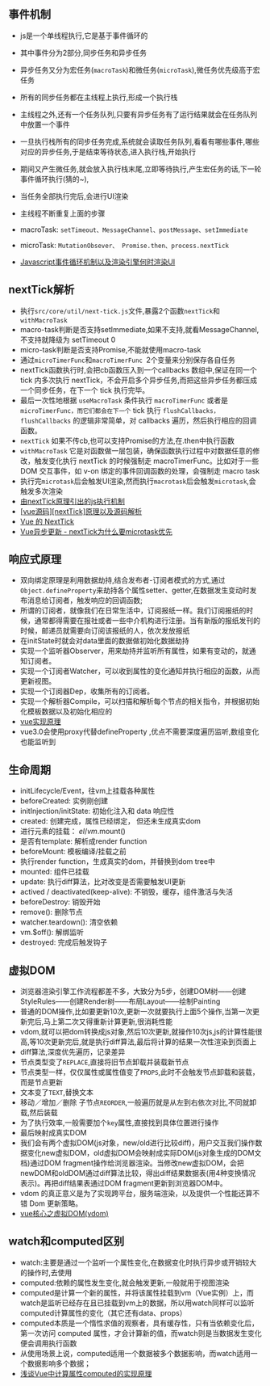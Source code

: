 <!--
 * @Author: yangjj
 * @Date: 2019-08-13 09:02:12
 * @LastEditors: yangjj
 * @LastEditTime: 2019-08-19 14:29:20
 * @Description: file content
 -->
## 事件机制
* js是一个单线程执行,它是基于事件循环的
* 其中事件分为2部分,同步任务和异步任务
* 异步任务又分为宏任务(`macroTask`)和微任务(`microTask`),微任务优先级高于宏任务
* 所有的同步任务都在主线程上执行,形成一个执行栈
* 主线程之外,还有一个任务队列,只要有异步任务有了运行结果就会在任务队列中放置一个事件
* 一旦执行栈所有的同步任务完成,系统就会读取任务队列,看看有哪些事件,哪些对应的异步任务,于是结束等待状态,进入执行栈,开始执行
* 期间又产生微任务,就会放入执行栈末尾,立即等待执行,产生宏任务的话,下一轮事件循环执行(猜的~),
* 当任务全部执行完后,会进行UI渲染
* 主线程不断重复上面的步骤

* macroTask: `setTimeout、MessageChannel、postMessage、setImmediate`
* microTask: `MutationObsever、 Promise.then、process.nextTick` 
* [Javascript事件循环机制以及渲染引擎何时渲染UI](https://segmentfault.com/a/1190000013212944)

## nextTick解析

* 执行`src/core/util/next-tick.js`文件,暴露2个函数`nextTick`和`withMacroTask`
* macro-task判断是否支持setImmediate,如果不支持,就看MessageChannel,不支持就降级为 setTimeout 0
* micro-task判断是否支持Promise,不能就使用macro-task
* 通过`microTimerFunc`和`macroTimerFunc `2个变量来分别保存各自任务
* nextTick函数执行时,会把cb函数压入到一个callbacks 数组中,保证在同一个 tick 内多次执行 nextTick，不会开启多个异步任务,而把这些异步任务都压成一个同步任务，在下一个 tick 执行完毕。
* 最后一次性地根据 `useMacroTask` 条件执行 `macroTimerFunc` 或者是 `microTimerFunc，而它们都会在下一个` tick 执行 `flushCallbacks，flushCallbacks` 的逻辑非常简单，对 callbacks 遍历，然后执行相应的回调函数。
* `nextTick` 如果不传cb,也可以支持Promise的方法,在.then中执行函数
* `withMacroTask` 它是对函数做一层包装，确保函数执行过程中对数据任意的修改，触发变化执行 nextTick 的时候强制走 macroTimerFunc。比如对于一些 DOM 交互事件，如 v-on 绑定的事件回调函数的处理，会强制走 macro task
* 执行完`microtask`后会触发UI渲染,然而执行`macrotask`后会触发`microtask`,会触发多次渲染
* [由nextTick原理引出的js执行机制](https://www.cnblogs.com/zjjDaily/p/10478634.html)
* [[vue源码][nextTick]原理以及源码解析](https://juejin.im/post/5d519abce51d453b753a1a9d?utm_source=gold_browser_extension)
* [Vue 的 NextTick](https://510team.github.io/vue/nextTick.html#%E5%88%9D%E7%9C%8B-event-loop)
* [Vue异步更新 - nextTick为什么要microtask优先](https://juejin.im/post/5d57994ef265da03bd051969?utm_source=gold_browser_extension)

## 响应式原理
* 双向绑定原理是利用数据劫持,结合发布者-订阅者模式的方式,通过`Object.defineProperty`来劫持各个属性setter、getter,在数据发生变动时发布消息给订阅者，触发响应的回调函数;
* 所谓的订阅者，就像我们在日常生活中，订阅报纸一样。我们订阅报纸的时候，通常都得需要在报社或者一些中介机构进行注册。当有新版的报纸发刊的时候，邮递员就需要向订阅该报纸的人，依次发放报纸
* 在initState时就会对data里面的数据做初始化数据劫持
* 实现一个监听器Observer，用来劫持并监听所有属性，如果有变动的，就通知订阅者。
* 实现一个订阅者Watcher，可以收到属性的变化通知并执行相应的函数，从而更新视图。
* 实现一个订阅器Dep，收集所有的订阅者。
* 实现一个解析器Compile，可以扫描和解析每个节点的相关指令，并根据初始化模板数据以及初始化相应的
* [vue实现原理](https://blog.csdn.net/weixin_37861326/article/details/80854763)
* vue3.0会使用proxy代替defineProperty ,优点不需要深度遍历监听,数组变化也能监听到

## 生命周期
* initLifecycle/Event，往vm上挂载各种属性
* beforeCreated: 实例刚创建
* initInjection/initState: 初始化注入和 data 响应性
* created: 创建完成，属性已经绑定， 但还未生成真实dom
* 进行元素的挂载： $el / vm.$mount()
* 是否有template: 解析成render function
* beforeMount: 模板编译/挂载之前
* 执行render function，生成真实的dom，并替换到dom tree中
* mounted: 组件已挂载
* update: 执行diff算法，比对改变是否需要触发UI更新
* actived / deactivated(keep-alive): 不销毁，缓存，组件激活与失活 
* beforeDestroy: 销毁开始
* remove(): 删除节点
* watcher.teardown(): 清空依赖
* vm.$off(): 解绑监听
* destroyed: 完成后触发钩子


## 虚拟DOM
*  浏览器渲染引擎工作流程都差不多，大致分为5步，创建DOM树——创建StyleRules——创建Render树——布局Layout——绘制Painting
* 普通的DOM操作,比如要更新10次,更新一次就要执行上面5个操作,当第一次更新完后,马上第二次又得重新计算更新,很消耗性能
* vdom,就可以把dom转换成js对象,然后10次更新,就操作10次js,js的计算性能很高,等10次更新完后,就是执行diff算法,最后将计算的结果一次性渲染到页面上
*  diff算法,深度优先遍历，记录差异
* 节点类型变了`REPLACE`,直接将旧节点卸载并装载新节点
* 节点类型一样，仅仅属性或属性值变了`PROPS`,此时不会触发节点卸载和装载，而是节点更新
* 文本变了`TEXT`,替换文本
* 移动／增加／删除 子节点`REORDER`,一般遍历就是从左到右依次对比,不同就卸载,然后装载
* 为了执行效率,一般需要加个`key`属性,直接找到具体位置进行操作
* 最后映射成真实DOM
* 我们会有两个虚拟DOM(js对象，new/old进行比较diff)，用户交互我们操作数据变化new虚拟DOM，old虚拟DOM会映射成实际DOM(js对象生成的DOM文档)通过DOM fragment操作给浏览器渲染。当修改new虚拟DOM，会把newDOM和oldDOM通过diff算法比较，得出diff结果数据表(用4种变换情况表示)。再把diff结果表通过DOM fragment更新到浏览器DOM中。
* vdom 的真正意义是为了实现跨平台，服务端渲染，以及提供一个性能还算不错 Dom 更新策略。
* [vue核心之虚拟DOM(vdom)](https://www.jianshu.com/p/af0b398602bc)

## watch和computed区别
* watch:主要是通过一个监听一个属性变化,在数据变化时执行异步或开销较大的操作时,去使用
* computed:依赖的属性发生变化,就会触发更新,一般就用于视图渲染
* computed是计算一个新的属性，并将该属性挂载到vm（Vue实例）上，而watch是监听已经存在且已挂载到vm上的数据，所以用watch同样可以监听computed计算属性的变化（其它还有data、props）
* computed本质是一个惰性求值的观察者，具有缓存性，只有当依赖变化后，第一次访问 computed 属性，才会计算新的值，而watch则是当数据发生变化便会调用执行函数
* 从使用场景上说，computed适用一个数据被多个数据影响，而watch适用一个数据影响多个数据；
* [浅谈Vue中计算属性computed的实现原理](https://segmentfault.com/a/1190000016368913)